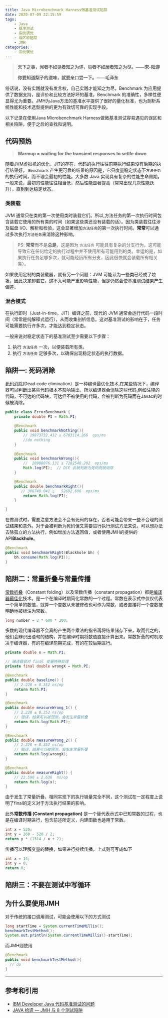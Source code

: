```yaml
---
title: Java Microbenchmark Harness微基准测试陷阱
date: 2020-07-09 22:15:59
tags:
	- Java
	- 基准测试
	- 系统调优
	- 误区和陷阱
	- JMH
categories:
    - 系统调优
---
```


> **天下之事，闻者不如见者知之为详，见者不如居者知之为尽。——宋-陆游**
>
> **你要知道梨子的滋味，就要亲口尝一下。——毛泽东**

俗话说，没有实践就没有发言权，自己实践才能知之为尽，Benchmark 为应用提供了数据支持，是评价和比较方法好坏的基准，Benchmark 的准确性，多样性便显得尤为重要。JMH为Java方法的基准水平提供了很好的量化标准，也为剖析系统性能和技术选型提供的更为有效切可靠的实现手段。

以下记录在使用Java Microbenchmark Harness做微基准测试容易遇见的误区和相关陷阱，便于之后的查找和说明。

<!-- more -->

## 代码预热

> **Warmup = waiting for the transient responses to settle down**

随着JVM虚拟机的优化，JIT的存在，代码的执行往往前期执行结果没有后期的执行结果好。 `Benchmark` 产生更可靠的结果的原因是，它只度量稳定状态下`方法任务`的执行时间，而不理会最初的性能。大多数 Java 实现具有复杂的性能生命周期。一般来说，最初的性能往往相当低，然后性能显著提高（常常出现几次性能跃升），直到到达稳定状态。

### 类装载

JVM 通常只在类的第一次使用类时装载它们。所以,方法任务的第一次执行时间包含装载它使用的所有类的时间（如果这些类还没有装载的话）。因为类装载往往涉及磁盘 I/O、解析和检验，这会显著增加`方法任务`的第一次执行时间。**常常**可以通过多次执行`方法任务`来消除这种影响。

> PS:  **常常**而不是**总是**，这是因为 `方法任务` 可能具有复杂的分支行为，这可能导致它在任何给定的执行过程中并不使用所有可能用到的类。幸运的是，如果执行任务足够多次，就可能经历所有分支，因此很快就会装载所有相关类）。

如果使用定制的类装载器，就有另一个问题：JVM 可能认为一些类已经成了垃圾，因此决定卸载它。这不太可能严重影响性能，但是仍然会使基准测试结果产生偏差。

### 混合模式

在执行即时（Just-in-time，JIT）编译之前，现代的 JVM 通常会运行代码一段时间（常常是纯解释式运行），从而收集剖析信息。这对基准测试的影响在于，任务可能需要执行许多次，才能达到稳定状态。

一般来说对稳定状态下的基准测试至少需要以下步骤：

1. 执行 `方法任务` 一次，以便装载所有类。
2. 执行 `方法任务` 足够多次，以确保出现稳定状态的执行数据。

## 陷阱一: 死码消除

[死码消除]([https://zh.wikipedia.org/zh-cn/%E6%AD%BB%E7%A2%BC%E5%88%AA%E9%99%A4](https://zh.wikipedia.org/zh-cn/死碼刪除))(Dead code elimination）是一种编译最优化技术,在某些情况下，编译器可以判断出某些代码根本不影响输出，所以编译器会消除这些代码,例如注释的代码，不可达的代码块，可达但不被使用的代码，会被判断为死码而在Javac的时候被消除。

```java
public class ErrorBenchmark {
    private double PI = Math.PI;
  
    @Benchmark
    public void benchmarkNothing(){
        // 19873732.412 ± 6783114.266  ops/ms
        //do nothing 
    }
  
    @Benchmark
    public void benchmarkWrong(){
        //  20988076.131 ± 7282548.202  ops/ms
        Math.log(PI);  // DCE 会被判断为死码而被消除
    }

    @Benchmark
    public double benchmarkRight(){
       // 306740.041 ±   52692.696  ops/ms
        return Math.log(PI);
    }

}
```

在做测试时，需要注意方法会不会有死码的存在，否者可能会带来一些不合理的测试结果和意外。对于会被判断为死码但又需要进行执行测试方法来说，可以想办法去除孤立的方法执行，例如增加方法返回值，或者使用JMH的提供的API**Blackhole**。

```java
@Benchmark
public void benchmarkRight(Blackhole bh) {
    bh.consume(Math.log(PI));
}
```

## 陷阱二：常量折叠与常量传播

[常数折叠]([https://zh.wikipedia.org/wiki/%E5%B8%B8%E6%95%B8%E6%8A%98%E7%96%8A#%E5%B8%B8%E6%95%B8%E5%82%B3%E6%92%AD](https://zh.wikipedia.org/wiki/常數折疊#常數傳播))（Constant folding）以及常数传播（constant propagation）都是[编译器最佳化](https://zh.wikipedia.org/w/index.php?title=編譯器最佳化&action=edit&redlink=1)技术。是一个在编译时期简化常数的一个过程。常数在表示式中仅仅代表一个简单的数值，就算一个变数从未被修改也可作为常数，或者直接将一个变数被明确地被标注为常数。

```java
long number = 2 * 600 * 200;
```

多数的现代编译器不会真的产生两个乘法的指令再将结果储存下来，取而代之的，他们会辨识出语句的结构，并在编译时期将数值直接计算出来。常数折叠的时机取决于编译器，有的在编译前期完成，有的在较后期进行。

```java
private double x = Math.PI;

// 编译器会对 final 变量特殊处理 
private final double wrongX = Math.PI;

@Benchmark
public double baseline() {
    // 2.220 ± 0.352 ns/op
    return Math.PI;
}

@Benchmark
public double measureWrong_1() { 
    // 2.220 ± 0.352 ns/op
    // 错误，结果可以被预测，会发生常量折叠
    return Math.log(Math.PI);
}

@Benchmark
public double measureWrong_2() { 
    // 2.220 ± 0.352 ns/op
    // 错误，结果可以被预测，会发生常量折叠
    return Math.log(wrongX);
}

@Benchmark
public double measureRight() { 
    // 22.590 ± 2.636  ns/op
    return Math.log(x);
}
```

由于发生了常量折叠，相同实现下的执行销量完全不同，这个测试在一定程度上说明了final的定义对于方法执行结果的影响。

此外**常数传播 (**Constant propagation**)** 是一个替代表示式中已知常数的过程，也是在编译时期进行，包含前述所定义，内建函数也适用于常数。

```java
int x = 520;
int y = 260 - 520 / 2;
return y * (1314 / x + 2);
```

传播可以理解变量的替换，如果进行持续传播，上式则可写成如下

```java
int x = 14;
int y = 0;
return 0;
```

## 陷阱三：不要在测试中写循环





## 为什么要使用JMH

对于传统的接口调用测试，可能会使用以下的方式测试

```java
long startTime = System.currentTimeMillis();
benchmarkTestMethod();
System.out.println(System.currentTimeMillis()-startTime);
```

而JMH则使用

```java
@Benchmark
public void benchmarkTestMethod(){
  // do 
}
```

---

## 参考和引用

* [IBM Developer Java 代码基准测试的问题](https://www.ibm.com/developerworks/cn/java/j-benchmark1.html)
* [JAVA 拾遗 — JMH 与 8 个测试陷阱](https://www.cnkirito.moe/java-jmh/)

